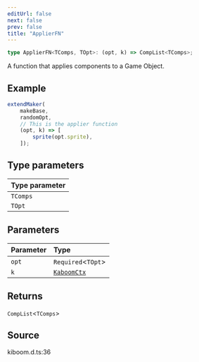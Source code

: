 ```yaml
---
editUrl: false
next: false
prev: false
title: "ApplierFN"
---
```


```ts
type ApplierFN<TComps, TOpt>: (opt, k) => CompList<TComps>;
```

A function that applies components to a Game Object.

## Example

```js
extendMaker(
    makeBase,
    randomOpt,
    // This is the applier function
    (opt, k) => [
        sprite(opt.sprite),
    ]);
```

## Type parameters

| Type parameter |
| :------ |
| `TComps` |
| `TOpt` |

## Parameters

| Parameter | Type |
| :------ | :------ |
| `opt` | `Required`\<`TOpt`\> |
| `k` | [`KaboomCtx`]( https://kaboomjs.com/ ) |

## Returns

`CompList`\<`TComps`\>

## Source

kiboom.d.ts:36
